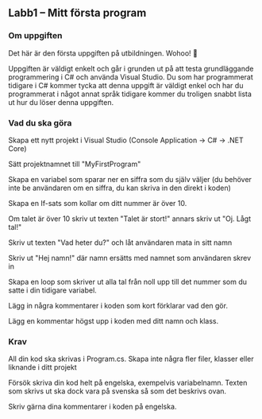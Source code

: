 ## Labb1 – Mitt första program

### Om uppgiften

Det här är den första uppgiften på utbildningen. Wohoo! 🥳

Uppgiften är väldigt enkelt och går i grunden ut på att testa grundläggande programmering i C# och använda Visual Studio. Du som har programmerat tidigare i C# kommer tycka att denna uppgift är väldigt enkel och har du programmerat i något annat språk tidigare kommer du troligen snabbt lista ut hur du löser denna uppgiften.


### Vad du ska göra

Skapa ett nytt projekt i Visual Studio (Console Application → C# → .NET Core)

Sätt projektnamnet till "MyFirstProgram"

Skapa en variabel som sparar ner en siffra som du själv väljer (du behöver inte be användaren om en siffra, du kan skriva in den direkt i koden)

Skapa en If-sats som kollar om ditt nummer är över 10.

Om talet är över 10 skriv ut texten "Talet är stort!" annars skriv ut "Oj. Lågt tal!"

Skriv ut texten "Vad heter du?" och låt användaren mata in sitt namn

Skriv ut "Hej namn!" där namn ersätts med namnet som användaren skrev in

Skapa en loop som skriver ut alla tal från noll upp till det nummer som du satte i din tidigare variabel.

Lägg in några kommentarer i koden som kort förklarar vad den gör.

Lägg en kommentar högst upp i koden med ditt namn och klass.


### Krav

All din kod ska skrivas i Program.cs. Skapa inte några fler filer, klasser eller liknande i ditt projekt

Försök skriva din kod helt på engelska, exempelvis variabelnamn. Texten som skrivs ut ska dock vara på svenska så som det beskrivs ovan.

Skriv gärna dina kommentarer i koden på engelska.
